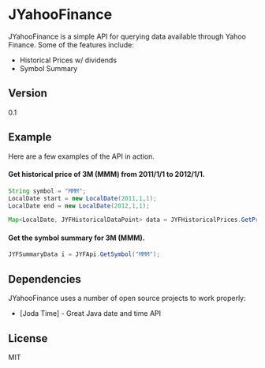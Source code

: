 JYahooFinance
=========

JYahooFinance is a simple API for querying data available through Yahoo Finance.  Some of the features include:

  - Historical Prices w/ dividends
  - Symbol Summary

Version
----

0.1

Example
----
Here are a few examples of the API in action.

#### Get historical price of 3M (MMM) from 2011/1/1 to 2012/1/1.
```java
String symbol = "MMM";
LocalDate start = new LocalDate(2011,1,1);
LocalDate end = new LocalDate(2012,1,1);

Map<LocalDate, JYFHistoricalDataPoint> data = JYFHistoricalPrices.GetPrices(symbol, start, end);
```

#### Get the symbol summary for 3M (MMM).
```java
JYFSummaryData i = JYFApi.GetSymbol("MMM");
```

Dependencies
-----------

JYahooFinance uses a number of open source projects to work properly:

* [Joda Time] - Great Java date and time API

License
----

MIT

